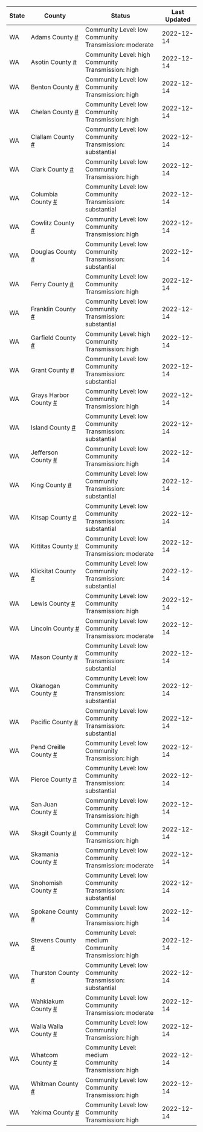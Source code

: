 State | County | Status | Last Updated
--- | --- | --- | --- 
WA | Adams County <a href="#adams_county">#</a> | <a name="adams_county"></a>Community Level: low<br/>Community Transmission: moderate | 2022-12-14
WA | Asotin County <a href="#asotin_county">#</a> | <a name="asotin_county"></a>Community Level: high<br/>Community Transmission: high | 2022-12-14
WA | Benton County <a href="#benton_county">#</a> | <a name="benton_county"></a>Community Level: low<br/>Community Transmission: high | 2022-12-14
WA | Chelan County <a href="#chelan_county">#</a> | <a name="chelan_county"></a>Community Level: low<br/>Community Transmission: high | 2022-12-14
WA | Clallam County <a href="#clallam_county">#</a> | <a name="clallam_county"></a>Community Level: low<br/>Community Transmission: substantial | 2022-12-14
WA | Clark County <a href="#clark_county">#</a> | <a name="clark_county"></a>Community Level: low<br/>Community Transmission: high | 2022-12-14
WA | Columbia County <a href="#columbia_county">#</a> | <a name="columbia_county"></a>Community Level: low<br/>Community Transmission: substantial | 2022-12-14
WA | Cowlitz County <a href="#cowlitz_county">#</a> | <a name="cowlitz_county"></a>Community Level: low<br/>Community Transmission: high | 2022-12-14
WA | Douglas County <a href="#douglas_county">#</a> | <a name="douglas_county"></a>Community Level: low<br/>Community Transmission: substantial | 2022-12-14
WA | Ferry County <a href="#ferry_county">#</a> | <a name="ferry_county"></a>Community Level: low<br/>Community Transmission: high | 2022-12-14
WA | Franklin County <a href="#franklin_county">#</a> | <a name="franklin_county"></a>Community Level: low<br/>Community Transmission: substantial | 2022-12-14
WA | Garfield County <a href="#garfield_county">#</a> | <a name="garfield_county"></a>Community Level: high<br/>Community Transmission: high | 2022-12-14
WA | Grant County <a href="#grant_county">#</a> | <a name="grant_county"></a>Community Level: low<br/>Community Transmission: substantial | 2022-12-14
WA | Grays Harbor County <a href="#grays_harbor_county">#</a> | <a name="grays_harbor_county"></a>Community Level: low<br/>Community Transmission: high | 2022-12-14
WA | Island County <a href="#island_county">#</a> | <a name="island_county"></a>Community Level: low<br/>Community Transmission: substantial | 2022-12-14
WA | Jefferson County <a href="#jefferson_county">#</a> | <a name="jefferson_county"></a>Community Level: low<br/>Community Transmission: high | 2022-12-14
WA | King County <a href="#king_county">#</a> | <a name="king_county"></a>Community Level: low<br/>Community Transmission: substantial | 2022-12-14
WA | Kitsap County <a href="#kitsap_county">#</a> | <a name="kitsap_county"></a>Community Level: low<br/>Community Transmission: substantial | 2022-12-14
WA | Kittitas County <a href="#kittitas_county">#</a> | <a name="kittitas_county"></a>Community Level: low<br/>Community Transmission: moderate | 2022-12-14
WA | Klickitat County <a href="#klickitat_county">#</a> | <a name="klickitat_county"></a>Community Level: low<br/>Community Transmission: substantial | 2022-12-14
WA | Lewis County <a href="#lewis_county">#</a> | <a name="lewis_county"></a>Community Level: low<br/>Community Transmission: high | 2022-12-14
WA | Lincoln County <a href="#lincoln_county">#</a> | <a name="lincoln_county"></a>Community Level: low<br/>Community Transmission: moderate | 2022-12-14
WA | Mason County <a href="#mason_county">#</a> | <a name="mason_county"></a>Community Level: low<br/>Community Transmission: substantial | 2022-12-14
WA | Okanogan County <a href="#okanogan_county">#</a> | <a name="okanogan_county"></a>Community Level: low<br/>Community Transmission: substantial | 2022-12-14
WA | Pacific County <a href="#pacific_county">#</a> | <a name="pacific_county"></a>Community Level: low<br/>Community Transmission: substantial | 2022-12-14
WA | Pend Oreille County <a href="#pend_oreille_county">#</a> | <a name="pend_oreille_county"></a>Community Level: low<br/>Community Transmission: high | 2022-12-14
WA | Pierce County <a href="#pierce_county">#</a> | <a name="pierce_county"></a>Community Level: low<br/>Community Transmission: substantial | 2022-12-14
WA | San Juan County <a href="#san_juan_county">#</a> | <a name="san_juan_county"></a>Community Level: low<br/>Community Transmission: high | 2022-12-14
WA | Skagit County <a href="#skagit_county">#</a> | <a name="skagit_county"></a>Community Level: low<br/>Community Transmission: high | 2022-12-14
WA | Skamania County <a href="#skamania_county">#</a> | <a name="skamania_county"></a>Community Level: low<br/>Community Transmission: moderate | 2022-12-14
WA | Snohomish County <a href="#snohomish_county">#</a> | <a name="snohomish_county"></a>Community Level: low<br/>Community Transmission: substantial | 2022-12-14
WA | Spokane County <a href="#spokane_county">#</a> | <a name="spokane_county"></a>Community Level: low<br/>Community Transmission: high | 2022-12-14
WA | Stevens County <a href="#stevens_county">#</a> | <a name="stevens_county"></a>Community Level: medium<br/>Community Transmission: high | 2022-12-14
WA | Thurston County <a href="#thurston_county">#</a> | <a name="thurston_county"></a>Community Level: low<br/>Community Transmission: substantial | 2022-12-14
WA | Wahkiakum County <a href="#wahkiakum_county">#</a> | <a name="wahkiakum_county"></a>Community Level: low<br/>Community Transmission: moderate | 2022-12-14
WA | Walla Walla County <a href="#walla_walla_county">#</a> | <a name="walla_walla_county"></a>Community Level: low<br/>Community Transmission: high | 2022-12-14
WA | Whatcom County <a href="#whatcom_county">#</a> | <a name="whatcom_county"></a>Community Level: medium<br/>Community Transmission: high | 2022-12-14
WA | Whitman County <a href="#whitman_county">#</a> | <a name="whitman_county"></a>Community Level: low<br/>Community Transmission: high | 2022-12-14
WA | Yakima County <a href="#yakima_county">#</a> | <a name="yakima_county"></a>Community Level: low<br/>Community Transmission: high | 2022-12-14
